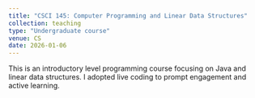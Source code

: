 ```yaml
---
title: "CSCI 145: Computer Programming and Linear Data Structures"
collection: teaching
type: "Undergraduate course"
venue: CS
date: 2026-01-06
---
```


This is an introductory level programming course focusing on Java and linear data structures. I adopted live coding to prompt engagement and active learning. 


